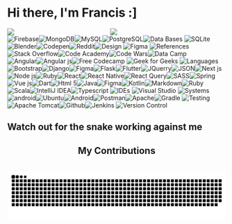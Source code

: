 # Hi there, I'm Francis :]

<img align="left" width="47%" src="https://github-readme-stats.vercel.app/api?username=njiti&&show_icons=true&title_color=888888&icon_color=bb2acf&text_color=0D98BA&bg_color=151515" />
<img align="left" width="40%" src="https://github-readme-stats.vercel.app/api/top-langs/?username=njiti&layout=compact" />


<img  alt="Data Bases" src="" />

<img  alt="Firebase" align="left" src="https://img.shields.io/badge/Firebase-039BE5?style=for-the-badge&logo=Firebase&logoColor=white" />
<img alt="MongoDB" align="left" src="https://img.shields.io/badge/MongoDB-%234ea94b.svg?style=for-the-badge&logo=mongodb&logoColor=white" />
<img alt="MySQL" align="left" src="https://img.shields.io/badge/mysql-%2300f.svg?style=for-the-badge&logo=mysql&logoColor=white" />
<img alt="PostgreSQL" align="left" src="https://img.shields.io/badge/postgres-%23316192.svg?style=for-the-badge&logo=postgresql&logoColor=white" />
<img alt="SQLite" src="https://img.shields.io/badge/sqlite-%2307405e.svg?style=for-the-badge&logo=sqlite&logoColor=white" />


<img  alt="Design" src="https://www.istockphoto.com/photos/database" />

<img alt="Blender" align="left" src="https://img.shields.io/badge/blender-%23F5792A.svg?style=for-the-badge&logo=blender&logoColor=white" />
<img alt="Figma" src="https://img.shields.io/badge/figma-%23F24E1E.svg?style=for-the-badge&logo=figma&logoColor=white" />

<img  alt="References" src="https://www.istockphoto.com/photos/database" />

<img alt="Codepen" align="left" src="https://img.shields.io/badge/Codepen-000000?style=for-the-badge&logo=codepen&logoColor=white" />
<img alt="Reddit" align="left" src="https://img.shields.io/badge/Reddit-%23FF4500.svg?style=for-the-badge&logo=Reddit&logoColor=white" />
<img alt="Stack Overflow" align="left" src="https://img.shields.io/badge/-Stackoverflow-FE7A16?style=for-the-badge&logo=stack-overflow&logoColor=white" />
<img alt="Code Academy" align="left" src="https://img.shields.io/badge/Codecademy-FFF0E5?style=for-the-badge&logo=codecademy&logoColor=1F243A" />
<img alt="Code Wars" align="left" src="https://img.shields.io/badge/Codewars-B1361E?style=for-the-badge&logo=codewars&logoColor=grey" />
<img alt="Data Camp" align="left" src="https://img.shields.io/badge/Datacamp-05192D?style=for-the-badge&logo=datacamp&logoColor=03E860" />
<img alt="Free Codecamp" src="https://img.shields.io/badge/Freecodecamp-%23123.svg?&style=for-the-badge&logo=freecodecamp&logoColor=green" />
<img alt="Geek for Geeks" src="https://img.shields.io/badge/GeeksforGeeks-gray?style=for-the-badge&logo=geeksforgeeks&logoColor=35914c" />

<img  alt="Languages" src="https://www.istockphoto.com/photos/database" />

<img alt="Angular" align="left" src="https://img.shields.io/badge/angular-%23DD0031.svg?style=for-the-badge&logo=angular&logoColor=white" />
<img alt="Angular js" align="left" src="https://img.shields.io/badge/angular.js-%23E23237.svg?style=for-the-badge&logo=angularjs&logoColor=white" />
<img alt="Bootstrap" align="left" src="https://img.shields.io/badge/bootstrap-%23563D7C.svg?style=for-the-badge&logo=bootstrap&logoColor=white" />
<img alt="Django" align="left" src="https://img.shields.io/badge/django-%23092E20.svg?style=for-the-badge&logo=django&logoColor=white" />
<img alt="Figma" align="left" src="https://img.shields.io/badge/FastAPI-005571?style=for-the-badge&logo=fastapi" />
<img alt="Flask" align="left" src="https://img.shields.io/badge/flask-%23000.svg?style=for-the-badge&logo=flask&logoColor=white" />
<img alt="Flutter" align="left" src="https://img.shields.io/badge/Flutter-%2302569B.svg?style=for-the-badge&logo=Flutter&logoColor=white" />
<img alt="JQuerry" align="left" src="https://img.shields.io/badge/jquery-%230769AD.svg?style=for-the-badge&logo=jquery&logoColor=white" />
<img alt="JSON" align="left" src="https://img.shields.io/badge/JWT-black?style=for-the-badge&logo=JSON%20web%20tokens" />
<img alt="Next js" align="left" src="https://img.shields.io/badge/Next-black?style=for-the-badge&logo=next.js&logoColor=white" />
<img alt="Node js" align="left" src="https://img.shields.io/badge/node.js-6DA55F?style=for-the-badge&logo=node.js&logoColor=white)" />
<img alt="Ruby" align="left" src="https://img.shields.io/badge/rails-%23CC0000.svg?style=for-the-badge&logo=ruby-on-rails&logoColor=white" />
<img alt="React" align="left" src="https://img.shields.io/badge/react-%2320232a.svg?style=for-the-badge&logo=react&logoColor=%2361DAFB" />
<img alt="React Native" align="left" src="https://img.shields.io/badge/react_native-%2320232a.svg?style=for-the-badge&logo=react&logoColor=%2361DAFB" />
<img alt="React Query" align="left" src="https://img.shields.io/badge/-React%20Query-FF4154?style=for-the-badge&logo=react%20query&logoColor=white)" />
<img alt="SASS" align="left" src="https://img.shields.io/badge/SASS-hotpink.svg?style=for-the-badge&logo=SASS&logoColor=white" />
<img alt="Spring" align="left" src="https://img.shields.io/badge/spring-%236DB33F.svg?style=for-the-badge&logo=spring&logoColor=white" />
<img alt="Vue js" align="left" src="https://img.shields.io/badge/vuejs-%2335495e.svg?style=for-the-badge&logo=vuedotjs&logoColor=%234FC08D" />
<img alt="Dart" align="left" src="https://img.shields.io/badge/dart-%230175C2.svg?style=for-the-badge&logo=dart&logoColor=white" />
<img alt="Html 5" align="left" src="https://img.shields.io/badge/html5-%23E34F26.svg?style=for-the-badge&logo=html5&logoColor=white" />
<img alt="Java" align="left" src="https://img.shields.io/badge/java-%23ED8B00.svg?style=for-the-badge&logo=java&logoColor=white" />
<img alt="Figma" align="left" src="https://img.shields.io/badge/javascript-%23323330.svg?style=for-the-badge&logo=javascript&logoColor=%23F7DF1E" />
<img alt="Kotlin" align="left" src="https://img.shields.io/badge/kotlin-%230095D5.svg?style=for-the-badge&logo=kotlin&logoColor=white" />
<img alt="Markdown" align="left" src="https://img.shields.io/badge/markdown-%23000000.svg?style=for-the-badge&logo=markdown&logoColor=white" />
<img alt="Ruby" align="left" src="https://img.shields.io/badge/ruby-%23CC342D.svg?style=for-the-badge&logo=ruby&logoColor=white" />
<img alt="Scala" align="left" src="https://img.shields.io/badge/scala-%23DC322F.svg?style=for-the-badge&logo=scala&logoColor=white" />
<img alt="Typescript" src="https://img.shields.io/badge/typescript-%23007ACC.svg?style=for-the-badge&logo=typescript&logoColor=white" />

<img  alt="IDEs" src="https://www.istockphoto.com/photos/database" />

<img alt="IntelliJ IDEA" align="left" src="https://img.shields.io/badge/IntelliJIDEA-000000.svg?style=for-the-badge&logo=intellij-idea&logoColor=white" />
<img alt="Visual Studio" src="https://img.shields.io/badge/Visual%20Studio%20Code-0078d7.svg?style=for-the-badge&logo=visual-studio-code&logoColor=white" />

<img  alt="Systems" src="https://www.istockphoto.com/photos/database" />

<img alt="android" align="left" src="https://img.shields.io/badge/Android-3DDC84?style=for-the-badge&logo=android&logoColor=white" />
<img alt="Ubuntu" align="left" src="https://img.shields.io/badge/Ubuntu-E95420?style=for-the-badge&logo=ubuntu&logoColor=white" />
<img alt="Android" align="left" src="https://img.shields.io/badge/-Arduino-00979D?style=for-the-badge&logo=Arduino&logoColor=white" />
<img alt="Gradle" src="https://img.shields.io/badge/Gradle-02303A.svg?style=for-the-badge&logo=Gradle&logoColor=white" />

<img  alt="Testing" src="https://www.istockphoto.com/photos/database" />

<img alt="Postman" align="left" src="https://img.shields.io/badge/Postman-FF6C37?style=for-the-badge&logo=postman&logoColor=white" />
<img alt="Apache" align="left" src="https://img.shields.io/badge/apache-%23D42029.svg?style=for-the-badge&logo=apache&logoColor=white" />
<img alt="Apache Tomcat" align="left" src="https://img.shields.io/badge/apache%20tomcat-%23F8DC75.svg?style=for-the-badge&logo=apache-tomcat&logoColor=black" />
<img alt="Jenkins" src="https://img.shields.io/badge/jenkins-%232C5263.svg?style=for-the-badge&logo=jenkins&logoColor=white" />

<img  alt="Version Control" src="https://www.istockphoto.com/photos/database" />

<img alt="Github" align="left" src="https://img.shields.io/badge/github-%23121011.svg?style=for-the-badge&logo=github&logoColor=white" />

##
##
## Watch out for the snake working against me

<div align="center">
  <h2>My Contributions</h2>
  <br>
  <img alt="snake eating my contributions" src="https://raw.githubusercontent.com/njiti/njiti/output/github-contribution-grid-snake.svg" />

  <br/><br/><br/>
</div>
